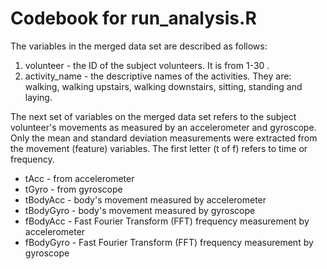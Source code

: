 # Codebook for run_analysis.R

The variables in the merged data set are described as follows:

1. volunteer - the ID of the subject volunteers. It is from 1-30 .
2. activity_name - the descriptive names of the activities. They are: walking, walking upstairs, walking downstairs, sitting, standing and laying.

The next set of variables on the merged data set refers to the subject volunteer's movements as measured by an accelerometer and gyroscope. Only the mean and standard deviation measurements were extracted from the movement (feature) variables. The first letter (t of f) refers to time or frequency.

 - tAcc - from accelerometer
 - tGyro - from gyroscope
 - tBodyAcc - body's movement measured by accelerometer
 - tBodyGyro - body's movement measured by gyroscope
 - fBodyAcc - Fast Fourier Transform (FFT) frequency measurement by accelerometer
 - fBodyGyro - Fast Fourier Transform (FFT) frequency measurement by gyroscope






